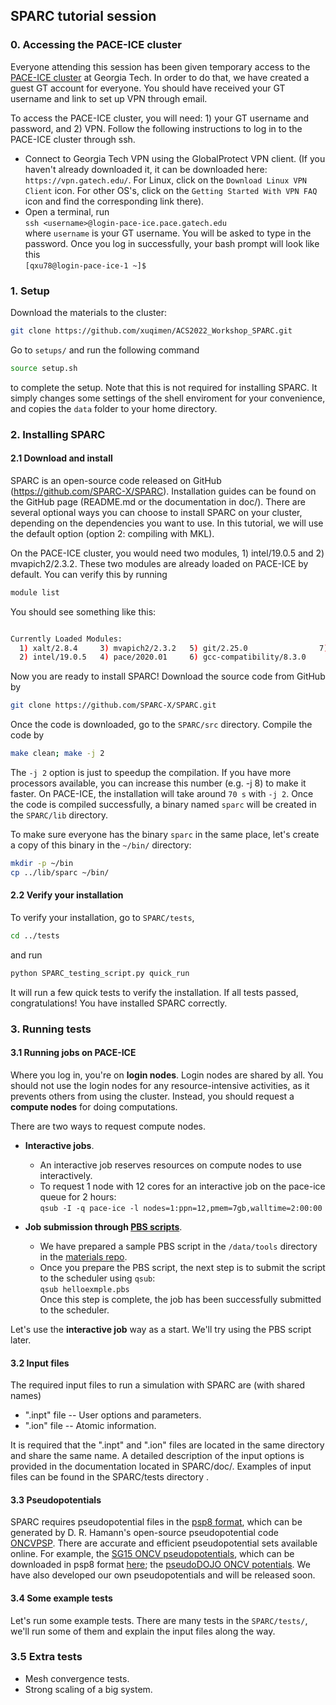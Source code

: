 ## SPARC tutorial session

### 0. Accessing the PACE-ICE cluster
Everyone attending this session has been given temporary access to the [PACE-ICE cluster](https://docs.pace.gatech.edu/ice_cluster/ice-guide/) at Georgia Tech. In order to do that, we have created a guest GT account for everyone. You should have received your GT username and link to set up VPN through email.

To access the PACE-ICE cluster, you will need: 1) your GT username and password, and 2) VPN. Follow the following instructions to log in to the PACE-ICE cluster through ssh.
* Connect to Georgia Tech VPN using the GlobalProtect VPN client. (If you haven't already downloaded it, it can be downloaded here: `https://vpn.gatech.edu/`. For Linux, click on the `Download Linux VPN Client` icon. For other OS's, click on the `Getting Started With VPN FAQ` icon and find the corresponding link there).
* Open a terminal, run  
`ssh <username>@login-pace-ice.pace.gatech.edu`  
where `username` is your GT username. You will be asked to type in the password. Once you log in successfully, your bash prompt will look like this  
`[qxu78@login-pace-ice-1 ~]$ `  


### 1. Setup
Download the materials to the cluster:
```bash
git clone https://github.com/xuqimen/ACS2022_Workshop_SPARC.git
```
Go to `setups/` and run the following command
```bash
source setup.sh
```
to complete the setup. Note that this is not required for installing SPARC. It simply changes some settings of the shell enviroment for your convenience, and copies the `data` folder to your home directory.


### 2. Installing SPARC
#### 2.1 Download and install
SPARC is an open-source code released on GitHub (https://github.com/SPARC-X/SPARC). Installation guides can be found on the GitHub page (README.md or the documentation in doc/). There are several optional ways you can choose to install SPARC on your cluster, depending on the dependencies you want to use. In this tutorial, we will use the default option (option 2: compiling with MKL).

On the PACE-ICE cluster, you would need two modules, 1) intel/19.0.5 and 2) mvapich2/2.3.2. These two modules are already loaded on PACE-ICE by default. You can verify this by running
```bash
module list
```
You should see something like this:
```bash

Currently Loaded Modules:
  1) xalt/2.8.4     3) mvapich2/2.3.2   5) git/2.25.0                7) anaconda3/2021.05
  2) intel/19.0.5   4) pace/2020.01     6) gcc-compatibility/8.3.0
```

Now you are ready to install SPARC! Download the source code from GitHub by
```bash
git clone https://github.com/SPARC-X/SPARC.git
```
Once the code is downloaded, go to the `SPARC/src` directory. Compile the code by
```bash
make clean; make -j 2
```
The `-j 2` option is just to speedup the compilation. If you have more processors available, you can increase this number (e.g. -j 8) to make it faster. On PACE-ICE, the installation will take around `70 s` with `-j 2`. Once the code is compiled successfully, a binary named `sparc` will be created in the `SPARC/lib` directory.

To make sure everyone has the binary `sparc`  in the same place, let's create a copy of this binary in the `~/bin/` directory:
```bash
mkdir -p ~/bin
cp ../lib/sparc ~/bin/
```


#### 2.2 Verify your installation
To verify your installation, go to `SPARC/tests`,
```bash
cd ../tests
```
and run
```bash
python SPARC_testing_script.py quick_run
```
It will run a few quick tests to verify the installation. If all tests passed, congratulations! You have installed SPARC correctly.


### 3. Running tests


#### 3.1 Running jobs on PACE-ICE
Where you log in, you're on **login nodes**. Login nodes are shared by all. You should not use the login nodes for any resource-intensive activities, as it prevents others from using the cluster. Instead, you should request a **compute nodes** for doing computations.

There are two ways to request compute nodes.

- **Interactive jobs**.
  - An interactive job reserves resources on compute nodes to use interactively.
  - To request 1 node with 12 cores for an interactive job on the pace-ice queue for 2 hours:  
  `qsub -I -q pace-ice -l nodes=1:ppn=12,pmem=7gb,walltime=2:00:00`  

- **Job submission through [PBS scripts](https://docs.pace.gatech.edu/scheduler/job_submission/)**.
  - We have prepared a sample PBS script in the `/data/tools` directory in the [materials repo](https://github.com/xuqimen/ACS2022_Workshop_SPARC). 
  - Once you prepare the PBS script, the next step is to submit the script to the scheduler using `qsub`:  
  `qsub helloexmple.pbs`  
  Once this step is complete, the job has been successfully submitted to the scheduler.

Let's use the **interactive job** way as a start. We'll try using the PBS script later.


#### 3.2 Input files
The required input files to run a simulation with SPARC are (with shared names)
- ".inpt" file -- User options and parameters.
- ".ion" file -- Atomic information.

It is required that the ".inpt" and ".ion" files are located in the same directory and share the same name. A detailed description of the input options is provided in the documentation located in SPARC/doc/. Examples of input files can be found in the SPARC/tests directory .

#### 3.3 Pseudopotentials
SPARC requires pseudopotential files in the [psp8 format](https://docs.abinit.org/developers/psp8_info/), which can be generated by D. R. Hamann's open-source pseudopotential code [ONCVPSP](http://www.mat-simresearch.com/). There are accurate and efficient pseudopotential sets available online. For example, the [SG15 ONCV pseudopotentials](http://www.quantum-simulation.org/potentials/sg15_oncv/), which can be downloaded in psp8 format [here](https://github.com/xuqimen/SG15_pseudopotentials_psp8_upf); the [pseudoDOJO ONCV potentials](http://www.pseudo-dojo.org/). We have also developed our own pseudopotentials and will be released soon.

#### 3.4 Some example tests
Let's run some example tests. There are many tests in the `SPARC/tests/`, we'll run some of them and explain the input files along the way.


### 3.5 Extra tests
- Mesh convergence tests.
- Strong scaling of a big system.
